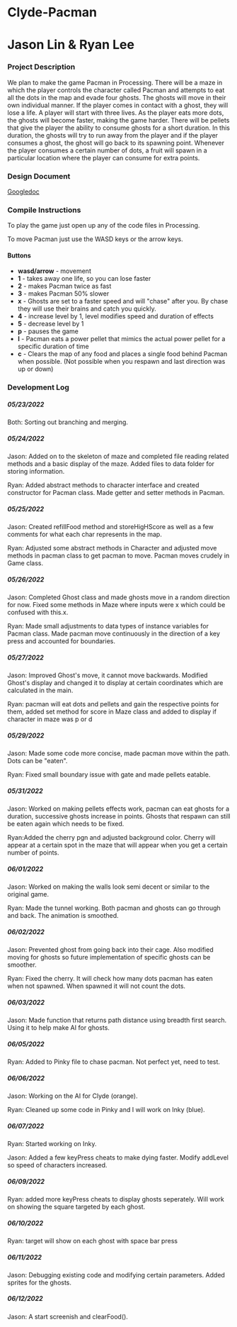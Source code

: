 # Clyde-Pacman
# Jason Lin & Ryan Lee
### Project Description
We plan to make the game Pacman in Processing. There will be a maze in which the player controls the character called Pacman and attempts to eat all the dots in the map and evade four ghosts. The ghosts will move in their own individual manner. If the player comes in contact with a ghost, they will lose a life. A player will start with three lives. As the player eats more dots, the ghosts will become faster, making the game harder. There will be pellets that give the player the ability to consume ghosts for a short duration. In this duration, the ghosts will try to run away from the player and if the player consumes a ghost, the ghost will go back to its spawning point. Whenever the player consumes a certain number of dots, a fruit will spawn in a particular location where the player can consume for extra points.

### Design Document #####
[Googledoc](https://docs.google.com/document/d/1tpnc-Wm02frSSIznljnABScj6-JBMjXSTv66EZFsAFE/edit)

### Compile Instructions
To play the game just open up any of the code files in Processing.

To move Pacman just use the WASD keys or the arrow keys.

#### Buttons
+ **wasd/arrow** - movement
+ **1** - takes away one life, so you can lose faster
+ **2** - makes Pacman twice as fast
+ **3** - makes Pacman 50% slower
+ **x** - Ghosts are set to a faster speed and will "chase" after you. By chase they will use their brains and catch you quickly.
+ **4** - increase level by 1, level modifies speed and duration of effects
+ **5** - decrease level by 1
+ **p** - pauses the game
+ **l** - Pacman eats a power pellet that mimics the actual power pellet for a specific duration of time
+ **c** - Clears the map of any food and places a single food behind Pacman when possible. (Not possible when you respawn and last direction was up or down)

### Development Log
##### 05/23/2022
Both: Sorting out branching and merging.

##### 05/24/2022
Jason: Added on to the skeleton of maze and completed file reading related methods and a basic display of the maze. Added files to data folder for storing information.

Ryan:  Added abstract methods to character interface and created constructor for Pacman class. Made getter and setter methods in Pacman.

##### 05/25/2022
Jason: Created refillFood method and storeHigHScore as well as a few comments for what each char represents in the map.

Ryan: Adjusted some abstract methods in Character and adjusted move methods in pacman class to get pacman to move. Pacman moves crudely in Game class.

##### 05/26/2022
Jason: Completed Ghost class and made ghosts move in a random direction for now. Fixed some methods in Maze where inputs were x which could be confused with this.x.

Ryan: Made small adjustments to data types of instance variables for Pacman class. Made pacman move continuously in the direction of a key press and accounted for boundaries.

##### 05/27/2022
Jason: Improved Ghost's move, it cannot move backwards. Modified Ghost's display and changed it to display at certain coordinates which are calculated in the main.

Ryan: pacman will eat dots and pellets and gain the respective points for them, added set method for score in Maze class and added to display if character in maze was p or d

##### 05/29/2022
Jason: Made some code more concise, made pacman move within the path. Dots can be "eaten".

Ryan: Fixed small boundary issue with gate and made pellets eatable.

##### 05/31/2022
Jason: Worked on making pellets effects work, pacman can eat ghosts for a duration, successive ghosts increase in points. Ghosts that respawn can still be eaten again which needs to be fixed.

Ryan:Added the cherry pgn and adjusted background color. Cherry will appear at a certain spot in the maze that will appear when you get a certain number of points.

##### 06/01/2022
Jason: Worked on making the walls look semi decent or similar to the original game.

Ryan: Made the tunnel working. Both pacman and ghosts can go through and back. The animation is smoothed.

##### 06/02/2022
Jason: Prevented ghost from going back into their cage. Also modified moving for ghosts so future implementation of specific ghosts can be smoother.

Ryan: Fixed the cherry. It will check how many dots pacman has eaten when not spawned. When spawned it will not count the dots.

##### 06/03/2022
Jason: Made function that returns path distance using breadth first search. Using it to help make AI for ghosts.

##### 06/05/2022
Ryan: Added to Pinky file to chase pacman. Not perfect yet, need to test.

##### 06/06/2022
Jason: Working on the AI for Clyde (orange).

Ryan: Cleaned up some code in Pinky and I will work on Inky (blue).

##### 06/07/2022
Ryan: Started working on Inky.

Jason: Added a few keyPress cheats to make dying faster. Modify addLevel so speed of characters increased.

##### 06/09/2022
Ryan: added more keyPress cheats to display ghosts seperately. Will work on showing the square targeted by each ghost.

##### 06/10/2022
Ryan: target will show on each ghost with space bar press

##### 06/11/2022
Jason: Debugging existing code and modifying certain parameters. Added sprites for the ghosts.

##### 06/12/2022
Jason: A start screenish and clearFood().
